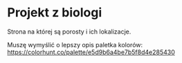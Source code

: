 # Projekt z biologi
Strona na której są porosty i ich lokalizacje.

Muszę wymyślić o lepszy opis
paletka kolorów: https://colorhunt.co/palette/e5d9b6a4be7b5f8d4e285430

